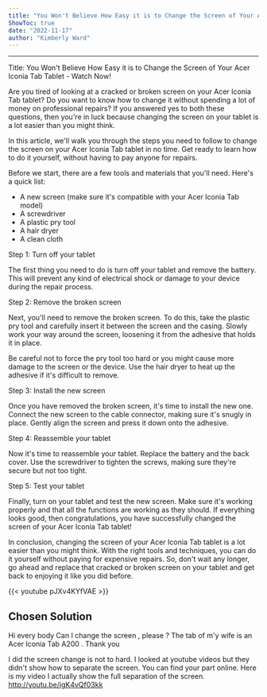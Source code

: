 ```yaml
---
title: "You Won't Believe How Easy it is to Change the Screen of Your Acer Iconia Tab Tablet - Watch Now!"
ShowToc: true 
date: "2022-11-17"
author: "Kimberly Ward"
---
```

*****
Title: You Won't Believe How Easy it is to Change the Screen of Your Acer Iconia Tab Tablet - Watch Now!

Are you tired of looking at a cracked or broken screen on your Acer Iconia Tab tablet? Do you want to know how to change it without spending a lot of money on professional repairs? If you answered yes to both these questions, then you're in luck because changing the screen on your tablet is a lot easier than you might think.

In this article, we'll walk you through the steps you need to follow to change the screen on your Acer Iconia Tab tablet in no time. Get ready to learn how to do it yourself, without having to pay anyone for repairs.

Before we start, there are a few tools and materials that you'll need. Here's a quick list:

- A new screen (make sure it's compatible with your Acer Iconia Tab model)
- A screwdriver
- A plastic pry tool
- A hair dryer
- A clean cloth

Step 1: Turn off your tablet

The first thing you need to do is turn off your tablet and remove the battery. This will prevent any kind of electrical shock or damage to your device during the repair process.

Step 2: Remove the broken screen

Next, you'll need to remove the broken screen. To do this, take the plastic pry tool and carefully insert it between the screen and the casing. Slowly work your way around the screen, loosening it from the adhesive that holds it in place.

Be careful not to force the pry tool too hard or you might cause more damage to the screen or the device. Use the hair dryer to heat up the adhesive if it's difficult to remove.

Step 3: Install the new screen

Once you have removed the broken screen, it's time to install the new one. Connect the new screen to the cable connector, making sure it's snugly in place. Gently align the screen and press it down onto the adhesive.

Step 4: Reassemble your tablet

Now it's time to reassemble your tablet. Replace the battery and the back cover. Use the screwdriver to tighten the screws, making sure they're secure but not too tight.

Step 5: Test your tablet

Finally, turn on your tablet and test the new screen. Make sure it's working properly and that all the functions are working as they should. If everything looks good, then congratulations, you have successfully changed the screen of your Acer Iconia Tab tablet!

In conclusion, changing the screen of your Acer Iconia Tab tablet is a lot easier than you might think. With the right tools and techniques, you can do it yourself without paying for expensive repairs. So, don't wait any longer, go ahead and replace that cracked or broken screen on your tablet and get back to enjoying it like you did before.

{{< youtube pJXv4KYfVAE >}} 



## Chosen Solution
 Hi every body
Can I change the screen , please ? The tab of m'y wife is an Acer Iconia Tab A200 .
Thank you

 I did the screen change is not to hard.  I looked at youtube videos but they didn't show how to separate the screen.  You can find your part online.  Here is my video I actually show the full separation of the screen.  http://youtu.be/igK4vQf03kk




